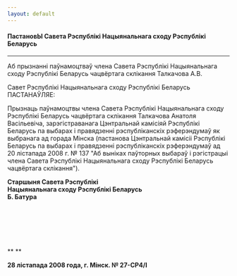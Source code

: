 ```yaml
---
layout: default
---
```


#### ПастановЫ Савета Рэспублікі Нацыянальнага сходу Рэспублікі Беларусь

****

Аб прызнанні паўнамоцтваў члена Савета Рэспублікі Нацыянальнага сходу
Рэспублікі Беларусь чацвёртага склікання Талкачова А.В.

Савет Рэспублікі Нацыянальнага сходу Рэспублікі Беларусь ПАСТАНАЎЛЯЕ:

Прызнаць паўнамоцтвы члена Савета Рэспублікі Нацыянальнага сходу
Рэспублікі Беларусь чацвёртага склікання Талкачова Анатоля
Васільевіча, зарэгістраванага Цэнтральнай камісіяй Рэспублікі
Беларусь па выбарах і правядзенні рэспубліканскіх рэферэндумаў як
выбранага ад горада Мінска (пастанова Цэнтральнай камісіі Рэспублікі
Беларусь па выбарах і правядзенні рэспубліканскіх рэферэндумаў ад 20
лістапада 2008 г. № 137 "Аб выніках паўторных выбараў і рэгістрацыі
члена Савета Рэспублікі Нацыянальнага сходу Рэспублікі Беларусь
чацвёртага склікання").

<div data-align="right">

**Старшыня Савета Рэспублікі  
Нацыянальнага сходу Рэспублікі Беларусь  
Б. Батура**

</div>

<div data-align="right">

 

</div>

<div data-align="right">

 

</div>

<div data-align="right">

 

</div>

<div data-align="justify">

** **

</div>

**28 лістапада 2008 года, г. Мінск. № 27-СР4/I**
